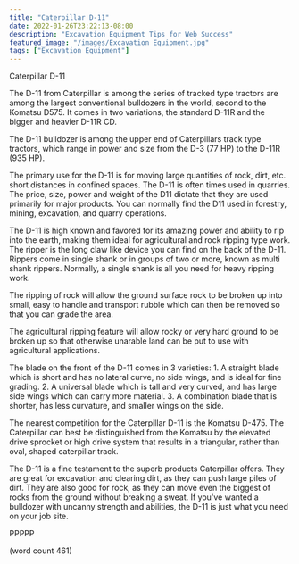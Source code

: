 ```yaml
---
title: "Caterpillar D-11"
date: 2022-01-26T23:22:13-08:00
description: "Excavation Equipment Tips for Web Success"
featured_image: "/images/Excavation Equipment.jpg"
tags: ["Excavation Equipment"]
---
```


Caterpillar D-11

The D-11 from Caterpillar is among the series of
tracked type tractors are among the largest
conventional bulldozers in the world, second to the
Komatsu D575.  It comes in two variations, the
standard D-11R and the bigger and heavier D-11R CD.

The D-11 bulldozer is among the upper end of 
Caterpillars track type tractors, which range in
power and size from the D-3 (77 HP) to the D-11R 
(935 HP).

The primary use for the D-11 is for moving large
quantities of rock, dirt, etc. short distances in
confined spaces.  The D-11 is often times used in
quarries.  The price, size, power and weight of
the D11 dictate that they are used primarily for
major products.  You can normally find the D11
used in forestry, mining, excavation, and quarry
operations.

The D-11 is high known and favored for its amazing
power and ability to rip into the earth, making
them ideal for agricultural and rock ripping type
work.  The ripper is the long claw like device 
you can find on the back of the D-11.  Rippers come
in single shank or in groups of two or more, known
as multi shank rippers.  Normally, a single shank
is all you need for heavy ripping work.

The ripping of rock will allow the ground surface
rock to be broken up into small, easy to handle
and transport rubble which can then be removed
so that you can grade the area.

The agricultural ripping feature will allow rocky
or very hard ground to be broken up so that
otherwise unarable land can be put to use with
agricultural applications.  

The blade on the front of the D-11 comes in 3
varieties:
	1.  A straight blade which is short and
has no lateral curve, no side wings, and is ideal
for fine grading.
	2.  A universal blade which is tall and
very curved, and has large side wings which can
carry more material.
	3.  A combination blade that is shorter,
has less curvature, and smaller wings on the side.

The nearest competition for the Caterpillar D-11
is the Komatsu D-475.  The Caterpillar can best be
distinguished from the Komatsu by the elevated drive
sprocket or high drive system that results in a
triangular, rather than oval, shaped caterpillar
track.

The D-11 is a fine testament to the superb products
Caterpillar offers.  They are great for excavation
and clearing dirt, as they can push large piles
of dirt.  They are also good for rock, as they can
move even the biggest of rocks from the ground
without breaking a sweat.  If you've wanted a
bulldozer with uncanny strength and abilities, the
D-11 is just what you need on your job site.

PPPPP

(word count 461)
